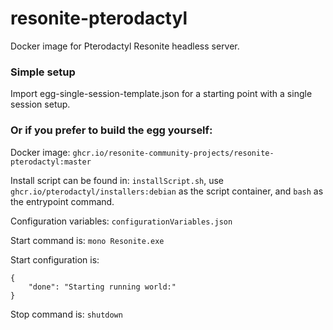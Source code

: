 # resonite-pterodactyl

Docker image for Pterodactyl Resonite headless server.

### Simple setup

Import egg-single-session-template.json for a starting point with a single session setup. 

### Or if you prefer to build the egg yourself:

Docker image: `ghcr.io/resonite-community-projects/resonite-pterodactyl:master`

Install script can be found in: `installScript.sh`, use `ghcr.io/pterodactyl/installers:debian` as the script container, and `bash` as the entrypoint command.

Configuration variables: `configurationVariables.json`

Start command is: `mono Resonite.exe`

Start configuration is: 
```
{
    "done": "Starting running world:"
}
```

Stop command is: `shutdown`
